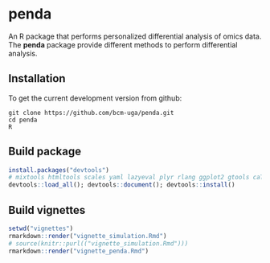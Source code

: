 # penda

An R package that performs personalized differential analysis of omics data.
The __penda__ package provide different methods to perform differential analysis.

## Installation

To get the current development version from github:

```
git clone https://github.com/bcm-uga/penda.git
cd penda 
R
```


## Build package

```R
install.packages("devtools")
# mixtools htmltools scales yaml lazyeval plyr rlang ggplot2 gtools caTools KernSmooth
devtools::load_all(); devtools::document(); devtools::install()
```
## Build vignettes

```R
setwd("vignettes")
rmarkdown::render("vignette_simulation.Rmd")
# source(knitr::purl(("vignette_simulation.Rmd")))
rmarkdown::render("vignette_penda.Rmd")
```

